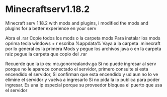 # Minecraftserv1.18.2
Minecraft serv 1.18.2 with mods and plugins, i modified the mods and plugins for a better experience en your serv

Abra el .rar
Copie todos los mods o la carpeta mods
Para instalar los mods oprima tecla windows + r
escriba %appdata%
Vaya a la carpeta .minecraft por lo general es la primera
Mods y pegue los archivos java o en la carpeta raiz pegue la carpeta que copio del .rar

Recuerde que la ip es: mc.gonorrealandv.ga
Si no puede ingresar al serv porque no le aparece conectado el servidor, primero consulte si esta encendido el servidor,
Si confirman que esta encendido y ud aun no lo ve elimine el servidor y vuelva a ingresarlo
Si no pida la ip publica para poder ingresar. 
Es una ip especial porque su proveedor bloquea el puerto que usa el servidor

